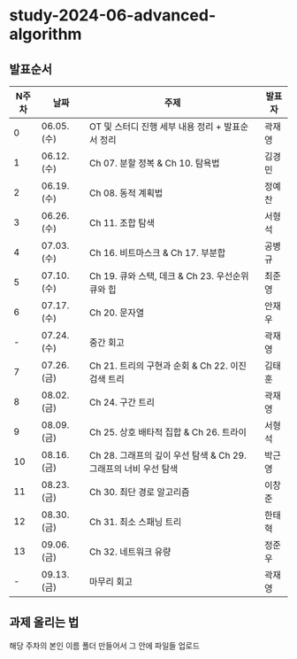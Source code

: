 # study-2024-06-advanced-algorithm

## 발표순서

| N주차 | 날짜        | 주제                                                            | 발표자 |
| ----- | ----------- | --------------------------------------------------------------- | ------ |
| 0     | 06.05. (수) | OT 및 스터디 진행 세부 내용 정리 + 발표순서 정리                | 곽재영 |
| 1     | 06.12. (수) | Ch 07. 분할 정복 & Ch 10. 탐욕법                                | 김경민 |
| 2     | 06.19. (수) | Ch 08. 동적 계획법                                              | 정예찬 |
| 3     | 06.26. (수) | Ch 11. 조합 탐색                                                | 서형석 |
| 4     | 07.03. (수) | Ch 16. 비트마스크 & Ch 17. 부분합                               | 공병규 |
| 5     | 07.10. (수) | Ch 19. 큐와 스택, 데크 & Ch 23. 우선순위 큐와 힙                | 최준영 |
| 6     | 07.17. (수) | Ch 20. 문자열                                                   | 안재우 |
| -     | 07.24. (수) | 중간 회고                                                       | 곽재영 |
| 7     | 07.26. (금) | Ch 21. 트리의 구현과 순회 & Ch 22. 이진 검색 트리               | 김태훈 |
| 8     | 08.02. (금) | Ch 24. 구간 트리                                                | 곽재영 |
| 9     | 08.09. (금) | Ch 25. 상호 배타적 집합 & Ch 26. 트라이                         | 서형석 |
| 10    | 08.16. (금) | Ch 28. 그래프의 깊이 우선 탐색 & Ch 29. 그래프의 너비 우선 탐색 | 박근영 |
| 11    | 08.23. (금) | Ch 30. 최단 경로 알고리즘                                       | 이창준 |
| 12    | 08.30. (금) | Ch 31. 최소 스패닝 트리                                         | 한태혁 |
| 13    | 09.06. (금) | Ch 32. 네트워크 유량                                            | 정준우 |
| -     | 09.13. (금) | 마무리 회고                                                     | 곽재영 |

## 과제 올리는 법

해당 주차의 본인 이름 폴더 만들어서 그 안에 파일들 업로드
